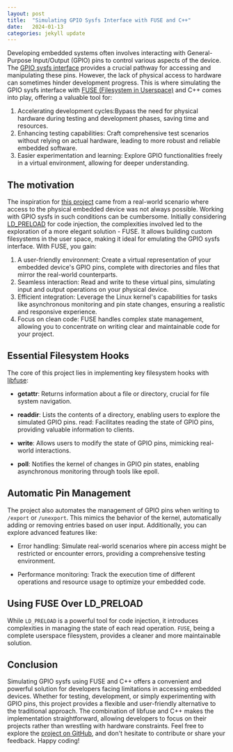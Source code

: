 ```yaml
---
layout: post
title:  "Simulating GPIO Sysfs Interface with FUSE and C++"
date:   2024-01-13
categories: jekyll update
---
```


Developing embedded systems often involves interacting with General-Purpose Input/Output (GPIO) pins to control various aspects of the device. The [GPIO sysfs interface](https://www.kernel.org/doc/Documentation/gpio/sysfs.txt) provides a crucial pathway for accessing and manipulating these pins. However, the lack of physical access to hardware can sometimes hinder development progress. This is where simulating the GPIO sysfs interface with [FUSE (Filesystem in Userspace)](https://www.kernel.org/doc/html/next/filesystems/fuse.html) and C++ comes into play, offering a valuable tool for:

1. Accelerating development cycles:Bypass the need for physical hardware during testing and development phases, saving time and resources.
2. Enhancing testing capabilities: Craft comprehensive test scenarios without relying on actual hardware, leading to more robust and reliable embedded software.
3. Easier experimentation and learning: Explore GPIO functionalities freely in a virtual environment, allowing for deeper understanding.

## The motivation

The inspiration for [this project](https://github.com/krjakbrjak/gpio-sysfs-simulator) came from a real-world scenario where access to the physical embedded device was not always possible. Working with GPIO sysfs in such conditions can be cumbersome. Initially considering [LD_PRELOAD](https://man7.org/linux/man-pages/man8/ld.so.8.html) for code injection, the complexities involved led to the exploration of a more elegant solution - FUSE. It allows building custom filesystems in the user space, making it ideal for emulating the GPIO sysfs interface. With FUSE, you gain:
1. A user-friendly environment: Create a virtual representation of your embedded device's GPIO pins, complete with directories and files that mirror the real-world counterparts.
2. Seamless interaction: Read and write to these virtual pins, simulating input and output operations on your physical device.
3. Efficient integration: Leverage the Linux kernel's capabilities for tasks like asynchronous monitoring and pin state changes, ensuring a realistic and responsive experience.
4. Focus on clean code: FUSE handles complex state management, allowing you to concentrate on writing clear and maintainable code for your project.

## Essential Filesystem Hooks

The core of this project lies in implementing key filesystem hooks with [libfuse](https://github.com/libfuse/libfuse):

- **getattr**: Returns information about a file or directory, crucial for file system navigation.

- **readdir**: Lists the contents of a directory, enabling users to explore the simulated GPIO pins.
read: Facilitates reading the state of GPIO pins, providing valuable information to clients.

- **write**: Allows users to modify the state of GPIO pins, mimicking real-world interactions.

- **poll**: Notifies the kernel of changes in GPIO pin states, enabling asynchronous monitoring through tools like epoll.

## Automatic Pin Management

The project also automates the management of GPIO pins when writing to `/export` or `/unexport`. This mimics the behavior of the kernel, automatically adding or removing entries based on user input.
Additionally, you can explore advanced features like:

- Error handling: Simulate real-world scenarios where pin access might be restricted or encounter errors, providing a comprehensive testing environment.

- Performance monitoring: Track the execution time of different operations and resource usage to optimize your embedded code.

## Using FUSE Over LD_PRELOAD

While `LD_PRELOAD` is a powerful tool for code injection, it introduces complexities in managing the state of each read operation. `FUSE`, being a complete userspace filesystem, provides a cleaner and more maintainable solution.

## Conclusion

Simulating GPIO sysfs using FUSE and C++ offers a convenient and powerful solution for developers facing limitations in accessing embedded devices. Whether for testing, development, or simply experimenting with GPIO pins, this project provides a flexible and user-friendly alternative to the traditional approach. The combination of libfuse and C++ makes the implementation straightforward, allowing developers to focus on their projects rather than wrestling with hardware constraints.
Feel free to explore the [project on GitHub](https://github.com/krjakbrjak/gpio-sysfs-simulator), and don't hesitate to contribute or share your feedback. Happy coding!
